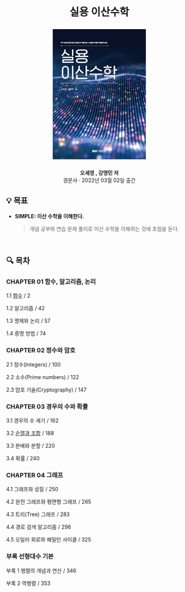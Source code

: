 <div width="100%" height="100%" align="center">
  
<h1 align="center">
  <p align="center">실용 이산수학</p>
  <a href="https://product.kyobobook.co.kr/detail/S000001795635">
    <img width="50%" src="cover.jpg" />
  </a>
</h1>
  
  
<b>오세영 , 강명민  저</b></br>
경문사 · 2022년 03월 02일 출간</b>

</div>

## :bulb: 목표

- **SIMPLE: 이산 수학을 이해한다.**

  > 개념 공부와 연습 문제 풀이로 이산 수학을 이해하는 것에 초점을 둔다.

</br>

## :mag: 목차

### CHAPTER 01 함수, 알고리즘, 논리

1.1 [함수](https://github.com/erectbranch/Discrete_Mathematics/tree/master/ch01/1.1) / 2

1.2 알고리즘 / 42

1.3 명제와 논리 / 57

1.4 증명 방법 / 74

### CHAPTER 02 정수와 암호

2.1 정수(Integers) / 100

2.2 소수(Prime numbers) / 122

2.3 암호 기술(Cryptography) / 147

### CHAPTER 03 경우의 수와 확률

3.1 경우의 수 세기 / 162

3.2 [순열과 조합](https://github.com/erectbranch/Discrete_Mathematics/tree/master/ch03/3.2) / 188

3.3 분배와 분할 / 220

3.4 확률 / 240

### CHAPTER 04 그래프

4.1 그래프와 성질 / 250

4.2 완전 그래프와 평면형 그래프 / 265

4.3 트리(Tree) 그래프 / 283

4.4 경로 검색 알고리즘 / 296

4.5 오일러 회로와 해밀턴 사이클 / 325

### 부록 선형대수 기본

부록 1 행렬의 개념과 연산 / 346

부록 2 역행렬 / 353
